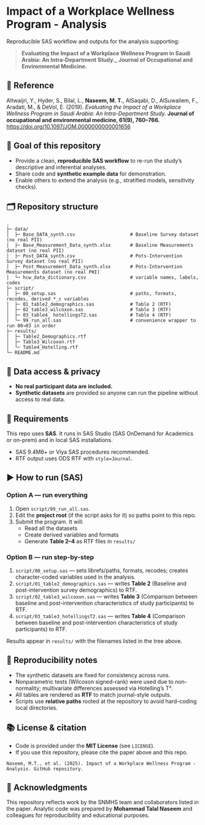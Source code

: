 # Impact of a Workplace Wellness Program - Analysis

Reproducible SAS workflow and outputs for the analysis supporting:

> **Evaluating the Impact of a Workplace Wellness Program in Saudi Arabia: An Intra‑Department Study._ Journal of Occupational and Environmental Medicine.**

## 📌 Reference

Altwaijri, Y., Hyder, S., Bilal, L., **Naseem, M. T.**, AlSaqabi, D., AlSuwailem, F., Aradati, M., & DeVol, E. (2019). *Evaluating the Impact of a Workplace Wellness Program in Saudi Arabia: An Intra-Department Study.* **Journal of occupational and environmental medicine, 61(9), 760–766.** https://doi.org/10.1097/JOM.0000000000001656

## 🎯 Goal of this repository

- Provide a clean, **reproducible SAS workflow** to re-run the study’s descriptive and inferential analyses.
- Share code and **synthetic example data** for demonstration.
- Enable others to extend the analysis (e.g., stratified models, sensitivity checks).

## 🗂️ Repository structure

```
.
├─ data/
│  ├─ Base_DATA_synth.csv                    # Baseline Survey dataset (no real PII)
│  ├─ Base_Measurement_Data_synth.xlsx       # Baseline Measurements dataset (no real PII)
│  ├─ Post_DATA_synth.csv                    # Pots-Intervention Survey dataset (no real PII)
│  ├─ Post_Measurement_Data_synth.xlsx       # Pots-Intervention Measurements dataset (no real PHI)    
│  └─ hcw_data_dictionary.csv                # variable names, labels, codes
├─ script/
│  ├─ 00_setup.sas                           # paths, formats, recodes, derived *_c variables
│  ├─ 01_table2_demographics.sas             # Table 2 (RTF)
│  ├─ 02_table3_wilcoxon.sas                 # Table 3 (RTF)
│  ├─ 03_table4_ hotellingsT2.sas            # Table 4 (RTF)
│  └─ 99_run_all.sas                     	 # convenience wrapper to run 00→03 in order
├─ results/
│  ├─ Table2_Demographics.rtf
│  ├─ Table3_Wilcoxon.rtf
│  └─ Table4_Hotelling.rtf
└─ README.md
```

## 🔐 Data access & privacy

- **No real participant data are included.**  
- **Synthetic datasets** are provided so anyone can run the pipeline without access to real data.

## 🧰 Requirements

This repo uses **SAS**. It runs in SAS Studio (SAS OnDemand for Academics or on-prem) and in local SAS installations.

- SAS 9.4M6+ or Viya SAS procedures recommended.
- RTF output uses ODS RTF with `style=Journal`.

## ▶️ How to run (SAS)

### Option A — run everything
1. Open `script/99_run_all.sas`.
2. Edit the **project root** (if the script asks for it) so paths point to this repo.
3. Submit the program. It will:
   - Read all the datasets
   - Create derived variables and formats
   - Generate **Table 2–4** as RTF files in `results/`

### Option B — run step-by-step
1. `script/00_setup.sas` — sets librefs/paths, formats, recodes; creates character-coded variables used in the analysis.
2. `script/01_table2_demographics.sas` — writes **Table 2** (Baseline and post-intervention survey demographics) to RTF.
3. `script/02_table3_wilcoxon.sas` — writes **Table 3** (Comparison between baseline and post-intervention characteristics of study participants) to RTF.
4. `script/03_table3_hotellingsT2.sas` — writes **Table 4** (Comparison between baseline and post-intervention characteristics of study participants) to RTF.

Results appear in `results/` with the filenames listed in the tree above.

## 🧪 Reproducibility notes

- The synthetic datasets are fixed for consistency across runs.
- Nonparametric tests (Wilcoxon signed-rank) were used due to non-normality; multivariate differences assessed via Hotelling’s T².  
- All tables are rendered as **RTF** to match journal-style outputs.  
- Scripts use **relative paths** rooted at the repository to avoid hard-coding local directories.

## 📚 License & citation

- Code is provided under the **MIT License** (see `LICENSE`).
- If you use this repository, please cite the paper above and this repo.

```
Naseem, M.T., et al. (2025). Impact of a Workplace Wellness Program - Analysis. GitHub repository.
```

## 🙌 Acknowledgments

This repository reflects work by the SNMHS team and collaborators listed in the paper. Analytic code was prepared by **Mohammad Talal Naseem** and colleagues for reproducibility and educational purposes.

